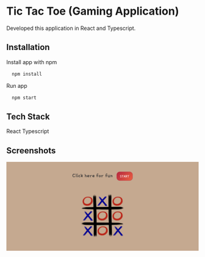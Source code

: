 # Tic Tac Toe (Gaming Application)

Developed this application in React and Typescript.

## Installation

Install app with npm

```bash
  npm install
```

Run app

```bash
  npm start
```

## Tech Stack

React
Typescript

## Screenshots

![Welcome Page](https://github.com/nikhilkalamdane/Tic-Tac-Toe/blob/main/src/assets/welcome_page.png)
